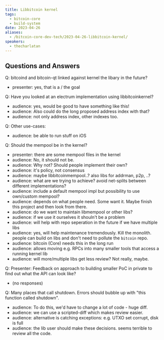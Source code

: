 ```yaml
---
title: Libbitcoin kernel
tags:
  - bitcoin-core
  - build-system
date: 2023-04-26
aliases:
  - /bitcoin-core-dev-tech/2023-04-26-libbitcoin-kernel/
speakers:
  - thecharlatan
---
```

## Questions and Answers

Q: bitcoind and bitcoin-qt linked against kernel the libary in the future?

- presenter: yes, that is a / the goal

Q: Have you looked at an electrum implementation using libbitcoinkernel?

- audience: yes, would be good to have something like this!
- audience: Also could do the long proposed address index with that?
- audience: not only address index, other indexes too.

Q: Other use-cases:

- audience: be able to run stuff on iOS

Q: Should the mempool be in the kernel?

- presenter: there are some mempool files in the kernel
- audience: No, it should not be.
- audience: Why not? Should people implement their own?
- audience: it's policy, not consensus
- audience: maybe libbitcoinmempool..? also libs for addrman, p2p, ..?
- audience: what are we trying to achieve? avoid net-splits between different implementations?
- audience: include a default mempool impl but possibility to use own/custom mempool?
- audience: depends on what people need. Some want it. Maybe finish this project and then look from there.
- audience: do we want to maintain libmempool or other libs?
- audience: if we use it ourselves it shouln't be a problem
- audience: will help with repo seperation in the future if we have multiple libs
- audience: yes, will help maintenance tremendously. Kill the monolith. people can build on libs and don't need to pollute the `bitcoin` repo.
- audience: bitcoin (Core) needs this in the long run
- audience: allows moving e.g. RPCs into many smaller tools that access a running kernel lib
- audience: will more/multiple libs get less review? Not really, maybe.

Q: Presenter: Feedback on approach to building smaller PoC in private to find out what the API can look like?

- (no responses)

Q: Many places that call shutdown. Errors should bubble up with "this function called shutdown".

- audience: To do this, we'd have to change a lot of code - huge diff.
- audience: we can use a scripted-diff which makes review easier.
- audience: alternative is catching exceptions: e.g. UTXO set corrupt, disk is full
- audience: the lib user should make these decisions. seems terrible to review all the code.
